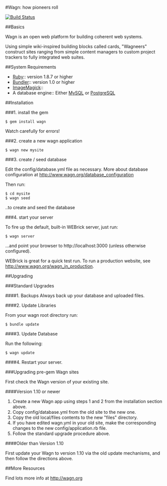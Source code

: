 #Wagn: how pioneers roll

[![Build Status](https://semaphoreapp.com/api/v1/projects/0d61c1f9-5ef0-4c5c-89c6-7664e247e4be/294670/badge.png)](https://semaphoreapp.com/ethan/wagn)

##Basics

Wagn is an open web platform for building coherent web systems.

Using simple wiki-inspired building blocks called cards, "Wagneers" construct sites ranging from simple content managers to custom project trackers to fully integrated web suites.  

##System Requirements
 
* [Ruby](http://www.ruby-lang.org/en/):: version 1.8.7 or higher
* [Bundler](http://gembundler.com/):: version 1.0 or higher
* [ImageMagick](http://www.imagemagick.org/)::
* A database engine:: Either [MySQL](http://www.mysql.com/) or [PostgreSQL](http://www.postgresql.org/)
 
##Installation

###1. install the gem

    $ gem install wagn

Watch carefully for errors!


###2. create a new wagn application

    $ wagn new mysite

###3. create / seed database

Edit the config/database.yml file as necessary. More about database configuration at http://www.wagn.org/database_configuration

Then run:

    $ cd mysite
    $ wagn seed
  
..to create and seed the database


###4. start your server

To fire up the default, built-in WEBrick server, just run:

    $ wagn server
 
...and point your browser to http://localhost:3000 (unless otherwise configured).

WEBrick is great for a quick test run.  To run a production website, see http://www.wagn.org/wagn_in_production.


##Upgrading

###Standard Upgrades

####1. Backups
Always back up your database and uploaded files.

####2. Update Libraries

From your wagn root directory run:

    $ bundle update

####3. Update Database

Run the following:

    $ wagn update
  
####4. Restart your server.

###Upgrading pre-gem Wagn sites

First check the Wagn version of your existing site.  

####Version 1.10 or newer

1. Create a new Wagn app using steps 1 and 2 from the installation section above.
2. Copy config/database.yml from the old site to the new one.
3. Copy the old local/files contents to the new "files" directory.
4. If you have edited wagn.yml in your old site, make the corresponding changes to the new config/application.rb file.
5. Follow the standard upgrade procedure above.

####Older than Version 1.10

First update your Wagn to version 1.10 via the old update mechanisms, and then follow the directions above.

##More Resources

Find lots more info at http://wagn.org
